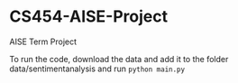 # CS454-AISE-Project
AISE Term Project

To run the code, download the data and add it to the folder data/sentimentanalysis and run ```python main.py```
